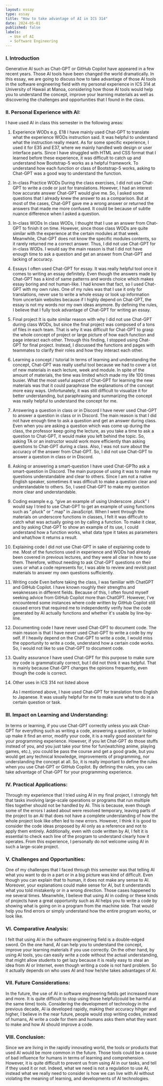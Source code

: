 ```yaml
---
layout: essay
type: essay
title: "How to take advantage of AI in ICS 314"
date: 2024-05-01
published: false
labels:
  - Use of AI
  - Software Engineering
---
```


### I. Introduction
Generative AI such as Chat-GPT or GitHub Copilot have appeared in a few recent years. Those AI tools have been changed the world dramatically. In this essay, we are going to discuss how to take advantage of those AI tools in the software engineering field with my personal experience in ICS 314 at University of Hawaii at Manoa, considering how those AI tools would help you to understand the concept, improve your learning materials as well as discovering the challenges and opportunities that I found in the class.

### II. Personal Experience with AI:
I have used AI in class this semester in the following areas:

1. Experience WODs e.g. E18
    I have mainly used Chat-GPT to translate what the experience WODs instruction said. It was helpful to understand what the instruction really meant. As for some specific experience, I used it for E35 and E37, where we mainly handled web design or user interface parts. Since I have struggled with HTML and CSS format that I learned before these experience, it was difficult to catch up and understand how Bootstrap-5 works as a helpful framework. To understand how each function or class of Bootstrap-5 works, asking to Chat-GPT was a good way to understand the function.


2. In-class Practice WODs
   During the class exercises, I did not use Chat-GPT to write a code or just for translations. However, I had an interest how accurate answer Chat-GPT would give me. So, I asked some questions that I already knew the answer to as a comparison. But at most of the cases, Chat-GPT gave me a wrong answer or returned the answers that made me more confused. It could be because of subtle nuance difference when I asked a question.


3. In-class WODs
   In class WODs, I thought that I use an answer from Chat-GPT to finish it on time. However, since those class WODs are quite similar with the experience at the certain modules at that week. Meanwhile, Chat-GPT does not know the specific modules contents, so it rarely returned me a correct answer. Thus, I did not use Chat-GPT for in-class WODs. I would say the main reason is that I did not have enough time to ask a question and get an answer from Chat-GPT and lacking of accuracy.


4. Essays
   I often used Chat-GPT for essay. It was really helpful tool once it comes to writing an essay definitely. Even though the answers made by Chat-GPT has a kind of same patterns and words choice which makes essay boring and not human-like. I had known that fact, so I used Chat-GPT with my own rules. One of my rules was that I use it only for translations, never use to write a whole essay or look up information from uncertain websites because if I highly depend on Chat-GPT, the essay is not my words nor my own ideas anymore. By defining the rules, I believe that I fully took advantage of Chat-GPT for writing an essay.


5. Final project
   It is quite similar reason with why I did not use Chat-GPT during class WODs, but since the final project was composed of a tons of files in each team. That is why it was difficult for Chat-GPT to grasp the whole concept of project or large picture of how each function and page interact each other. Through this finding, I stopped using Chat-GPT for final project. Instead, I discussed the functions and pages with teammates to clarify their roles and how they interact each other.


6. Learning a concept / tutorial
   In terms of learning and understanding the concept, Chat-GPT was really useful tool because we had to cover a lot of new materials in each lecture, week and module. In spite of the amount of materials, the time was limited which made my life 100 times busier. What the most useful aspect of Chat-GPT for learning the new materials was that it could paraphrase the explanations of the concept more easy ways. Unfortunately, it was still difficult to visualize it for better understanding, but paraphrasing and summarizing the concept was really helpful to understand the concept for me.


7. Answering a question in class or in Discord
   I have never used Chat-GPT to answer a question in class or in Discord. The main reason is that I did not have enough time to ask a question and get an answer during class. Even when you are asking a question which was come up during the class, the professor keep going the lecture, as you take a time to ask a question to Chat-GPT, it would make you left behind the topic. So, asking TA or an instructor would work more efficiently than asking questions to Chat-GPT during a class. Also, I was not sure about the accuracy of the answer from Chat-GPT. So, I did not use Chat-GPT to answer a question in class or in Discord.


8. Asking or answering a smart-question
   I have used Chat-GPTto ask a smart-question in Discord. The main purpose of using it was to make my questions understandable and clear to others. Since I am not a native English speaker, sometimes it was difficult to make a question clear and understandable to others. So, I used Chat-GPT to make my question more clear and understandable.


9. Coding example e.g. “give an example of using Underscore .pluck”
   I would say I tried to use Chat-GPT to get an example of using functions such as ".pluck" or ".map" in JavaScript. When I went through the materials on underscore functions in classes, I felt it was difficult to catch what was actually going on by calling a function. To make it clear, and by asking Chat-GPT to show an example of its use, I could understand how a function works, what data type it takes as parameters and what/how it returns a result.


10. Explaining code
    I did not use Chat-GPT in sake of explaining code to me. Most of the functions used in experience and WODs had already been covered in previous lectures, and they were all clear in how to use them. Therefore, without needing to ask Chat-GPT questions on their uses or what a code represents for, I was able to review and revisit past materials to answer my own questions sufficiently.


11. Writing code
    Even before taking the class, I was familiar with ChatGPT and GitHub Copilot. I have known roughly their strengths and weaknesses in different fields. Because of this, I often found myself seeking advice from GitHub Copilot more than ChatGPT. However, I've encountered some instances where code written by GitHub Copilot still caused errors that required me to independently verify how the code generated by AI actually functions and whether it's usable by line-by-line.


12. Documenting code
    I have never used Chat-GPT to document code. The main reason is that I have never used Chat-GPT to write a code by my self. If I heavily depend on the Chat-GPT to write a code, I would miss the opportunity to write a code, understand how a certain code works. So, I would not like to use Chat-GPT to document code.


13. Quality assurance
    I have used Chat-GPT for this purpose to make sure my code is grammatically correct, but I did not think it was helpful. That is mainly because Chat-GPT changes the opinions frequently, even though the code is correct.


14. Other uses in ICS 314 not listed above

    As I mentioned above, I have used Chat-GPT for translation from English to Japanese. It was usually helpful for me to make sure what to do in a certain question or task.



### III. Impact on Learning and Understanding:
In terms or learning, if you use Chat-GPT correctly unless you ask Chat-GPT for everything such as writing a code, answering a question, or looking up make it find an error, modify your code, it is a really good assistant for your programming experience. However, if you let Chat-GPT do those stuffs instead of you, and you just take your time for fun(watching anime, playing games, etc.), you could be pass the course and get a good grade, but you would get any technical knowledge, improvements of programming, nor understanding the concept at all. So, it is really important to define the rules when you use Chat-GPT or GitHub Copilot. By defining the rules, you can take advantage of Chat-GPT for your programming experience.

### IV. Practical Applications:
Through my experience that I tried using AI in my final project, I strongly felt that tasks involving large-scale operations or programs that run multiple files together should not be handled by AI. This is because, even though some of the errors I asked about were resolved temporary, leaving parts of the project to an AI that does not have a complete understanding of how the whole project look like often led to new errors. However, I think it is good to consider the code ideas proposed by AI only as a reference and not to apply them entirely. Additionally, even with code written by AI, I felt it is essential to check each line of the program to understand clearly how it operates. From this experience, I personally do not welcome using AI in such a large-scale project.

### V. Challenges and Opportunities:
One of my challenges that I faced through this semester was that telling AI what you want to do in a part or in a big picture was kind of difficult. Even though you can explain that to human, it does not make any sense to AI. Moreover, your explanations could make sense for AI, but it understands what you told mistakenly or in a wrong direction. Those cases happened to me several times. Meanwhile, I believe that using AI in coding or these kinds of projects have a great opportunity such as AI helps you to write a code by showing what is going on in a program from the machine side. That would help you find errors or simply understand how the entire program works, or look like.

### VI. Comparative Analysis:
I felt that using AI in the software engineering field is a double-edged sword. On the one hand, AI can help you to understand the concept, improve your learning materials if you use correctly. On the other hand, by using AI tools, you can easily write a code without the actual understanding, that might allow students to get lazy because it is really easy to steal an idea from AI or Internet, even though writing a code is not hard problem. So it actually depends on who uses AI and how he/she takes advantages of AI.

### VII. Future Considerations:
In the future, the use of AI in software engineering fields get increased more and more. It is quite difficult to stop using those helpful(could be harmful at the same time) tools. Considering the development of technology in the previous decade, AI ia developed rapidly, making their accuracy hihger and higher, I believe in the near future, people would stop writing codes, instead of humans, AI write a code for them and humans asks them what they want to make and how AI should improve a code.

### VIII. Conclusion:
Since we are living in the rapidly innovating world, the tools or products that used AI would be more common in the future. Those tools could be a cause of bad influence for humans in terms of learning and comprehension. However, it is quite difficult to prevent us from using AI in our tasks, and tell if they used it or not. Indeed, what we need is not a regulation to use AI, instead what we really need to consider is how we can live with AI without violating the meaning of learning, and developments of AI technologies.

